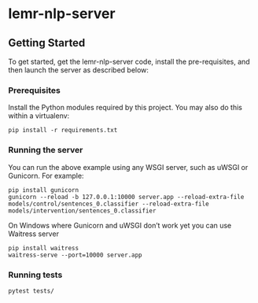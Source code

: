 # lemr-nlp-server

## Getting Started

To get started, get the lemr-nlp-server code, install the pre-requisites, and then launch the server as described below:

### Prerequisites

Install the Python modules required by this project. You may also do this within a virtualenv:

    pip install -r requirements.txt


### Running the server
  
  You can run the above example using any WSGI server, such as uWSGI or Gunicorn. For example:
    
    pip install gunicorn
    gunicorn --reload -b 127.0.0.1:10000 server.app --reload-extra-file models/control/sentences_0.classifier --reload-extra-file models/intervention/sentences_0.classifier

On Windows where Gunicorn and uWSGI don’t work yet you can use Waitress server

    pip install waitress
    waitress-serve --port=10000 server.app
    
### Running tests
     
    pytest tests/


